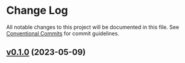 # Change Log

All notable changes to this project will be documented in this file.
See [Conventional Commits](Https://conventionalcommits.org) for commit guidelines.

<!-- changelog -->

## [v0.1.0](https://github.com/allanegidio/ex_ads/compare/v0.1.0...v0.1.0) (2023-05-09)



